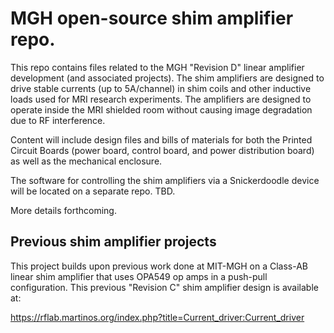 # MGH open-source shim amplifier repo. 

This repo contains files related to the MGH "Revision D" linear amplifier development (and associated projects).  The shim amplifiers are designed to drive stable currents (up to 5A/channel) in shim coils and other inductive loads used for MRI research experiments.  The amplifiers are designed to operate inside the MRI shielded room without causing image degradation due to RF interference.  

Content will include design files and bills of materials for both the Printed Circuit Boards (power board, control board, and power distribution board) as well as the mechanical enclosure.

The software for controlling the shim amplifiers via a Snickerdoodle device will be located on a separate repo. TBD. 

More details forthcoming.



## Previous shim amplifier projects 

This project builds upon previous work done at MIT-MGH on a Class-AB linear shim amplifier that uses OPA549 op amps in a push-pull configuration.  This previous "Revision C" shim amplifier design is available at:

https://rflab.martinos.org/index.php?title=Current_driver:Current_driver


